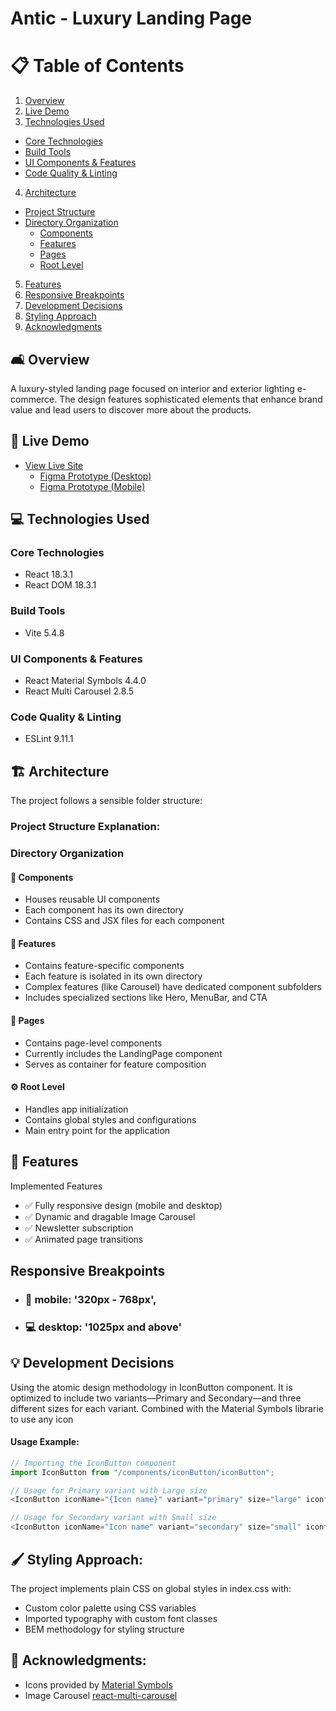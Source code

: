 # Antic - Luxury Landing Page

<!-- Paste screenshots -->

# 📋 Table of Contents

1. [Overview](#️-overview)
2. [Live Demo](#-live-demo)
3. [Technologies Used](#-technologies-used)
  - [Core Technologies](#core-technologies)
  - [Build Tools](#build-tools)
  - [UI Components & Features](#ui-components--features)
  - [Code Quality & Linting](#code-quality--linting)
4. [Architecture](#️-architecture)
  - [Project Structure](#project-structure-explanation)
  - [Directory Organization](#directory-organization)
    - [Components](#-components)
    - [Features](#-features)
    - [Pages](#-pages)
    - [Root Level](#️-root-level)
5. [Features](#-features)
6. [Responsive Breakpoints](#--responsive-breakpoints)
7. [Development Decisions](#-development-decisions)
8. [Styling Approach](#️-styling-approach)
9. [Acknowledgments](#-acknowledgments)

## 🛋️ Overview
A luxury-styled landing page focused on interior and exterior lighting e-commerce. The design features sophisticated elements that enhance brand value and lead users to discover more about the products.


## 🚀 Live Demo
- [View Live Site](https://landing-antic-purple-fire.vercel.app)
    - [Figma Prototype (Desktop)](https://www.figma.com/proto/23iDxcUBoDZMYEtYwNLpbM/%F0%9F%93%9D-Challenge?page-id=0%3A1&type=design&node-id=1-19&viewport=566%2C576%2C0.14&t=HHpbfGEB1Elh6aHP-1&scaling=min-zoom&starting-point-node-id=1%3A19)
    - [Figma Prototype (Mobile)](https://www.figma.com/proto/23iDxcUBoDZMYEtYwNLpbM/%F0%9F%93%9D-Challenge?page-id=10%3A48&type=design&node-id=10-49&viewport=629%2C485%2C0.2&t=gXsqey2cerSyiGwu-1&scaling=scale-down&starting-point-node-id=10%3A49)

## 💻 Technologies Used
### Core Technologies
- React 18.3.1
- React DOM 18.3.1

### Build Tools
- Vite 5.4.8

### UI Components & Features
- React Material Symbols 4.4.0
- React Multi Carousel 2.8.5

### Code Quality & Linting
- ESLint 9.11.1


## 🏗️ Architecture
The project follows a sensible folder structure:

<!-- Paste screenshots -->

### Project Structure Explanation:

### Directory Organization

#### 🧩 Components
- Houses reusable UI components
- Each component has its own directory
- Contains CSS and JSX files for each component

#### 🔧 Features
- Contains feature-specific components
- Each feature is isolated in its own directory
- Complex features (like Carousel) have dedicated component subfolders
- Includes specialized sections like Hero, MenuBar, and CTA

#### 📄 Pages
- Contains page-level components
- Currently includes the LandingPage component
- Serves as container for feature composition

#### ⚙️ Root Level
- Handles app initialization
- Contains global styles and configurations
- Main entry point for the application

## 🎯 Features
Implemented Features

- ✅ Fully responsive design (mobile and desktop)
- ✅ Dynamic and dragable Image Carousel
- ✅ Newsletter subscription
- ✅ Animated page transitions

## Responsive Breakpoints
- ### 📱 mobile: '320px - 768px',
- ### 💻 desktop: '1025px and above'
<!-- Paste screenshots -->


## 💡 Development Decisions
Using the atomic design methodology in IconButton component.
It is optimized to include two variants—Primary and Secondary—and three different sizes for each variant.
Combined with the Material Symbols librarie to use any icon

#### Usage Example:
```javascript
// Importing the IconButton component
import IconButton from "/components/iconButton/iconButton";

// Usage for Primary variant with Large size
<IconButton iconName="{Icon name}" variant="primary" size="large" iconfill="false"/>.

// Usage for Secondary variant with Small size
<IconButton iconName="Icon name" variant="secondary" size="small" iconfill="true"/>.

```

## 🖌️ Styling Approach:
The project implements plain CSS on global styles in index.css with:

- Custom color palette using CSS variables
- Imported typography with custom font classes
- BEM methodology for styling structure

<!-- Paste screenshots -->


## 🙏 Acknowledgments:

- Icons provided by [Material Symbols](https://fonts.google.com/icons)
- Image Carousel [react-multi-carousel](https://www.npmjs.com/package/react-multi-carousel)